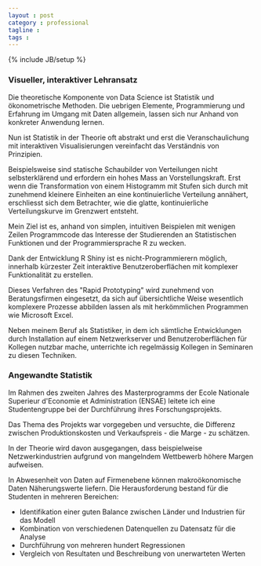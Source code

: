 ```yaml
---
layout : post
category : professional
tagline :
tags :
---
```

{% include JB/setup %}

### Visueller, interaktiver Lehransatz

Die theoretische Komponente von Data Science ist Statistik und ökonometrische Methoden. Die uebrigen Elemente, Programmierung und Erfahrung im Umgang mit Daten allgemein, lassen sich nur Anhand von konkreter Anwendung lernen.

Nun ist Statistik in der Theorie oft abstrakt und erst die Veranschaulichung mit interaktiven Visualisierungen vereinfacht das Verständnis von Prinzipien.

Beispielsweise sind statische Schaubilder von Verteilungen nicht selbsterklärend und erfordern ein hohes Mass an Vorstellungskraft. Erst wenn die Transformation von einem Histogramm mit Stufen sich durch mit zunehmend kleinere Einheiten an eine kontinuierliche Verteilung annähert, erschliesst sich dem Betrachter, wie die glatte, kontinuierliche Verteilungskurve im Grenzwert entsteht.

Mein Ziel ist es, anhand von simplen, intuitiven Beispielen mit wenigen Zeilen Programmcode das Interesse der Studierenden an Statistischen Funktionen und der Programmiersprache R zu wecken.

Dank der Entwicklung R Shiny ist es nicht-Programmierern möglich, innerhalb kürzester Zeit interaktive Benutzeroberflächen mit komplexer Funktionalität zu erstellen.

Dieses Verfahren des "Rapid Prototyping" wird zunehmend von Beratungsfirmen eingesetzt, da sich auf übersichtliche Weise wesentlich komplexere Prozesse abbilden lassen als mit herkömmlichen Programmen wie Microsoft Excel.

Neben meinem Beruf als Statistiker, in dem ich sämtliche Entwicklungen durch Installation auf einem Netzwerkserver und Benutzeroberflächen für Kollegen nutzbar mache, unterrichte ich regelmässig Kollegen in Seminaren zu diesen Techniken.

### Angewandte Statistik

Im Rahmen des zweiten Jahres des Masterprogramms der Ecole Nationale Superieur d'Economie et Administration (ENSAE) leitete ich eine Studentengruppe bei der Durchführung ihres Forschungsprojekts.

Das Thema des Projekts war vorgegeben und versuchte, die Differenz zwischen Produktionskosten und Verkaufspreis - die Marge - zu schätzen.

In der Theorie wird davon ausgegangen, dass beispielweise Netzwerkindustrien aufgrund von mangelndem Wettbewerb höhere Margen aufweisen.

In Abwesenheit von Daten auf Firmenebene können makroökonomische Daten Näherungswerte liefern. Die Herausforderung bestand für die Studenten in mehreren Bereichen:

- Identifikation einer guten Balance zwischen Länder und Industrien für das Modell
- Kombination von verschiedenen Datenquellen zu Datensatz für die Analyse
- Durchführung von mehreren hundert Regressionen
- Vergleich von Resultaten und Beschreibung von unerwarteten Werten

